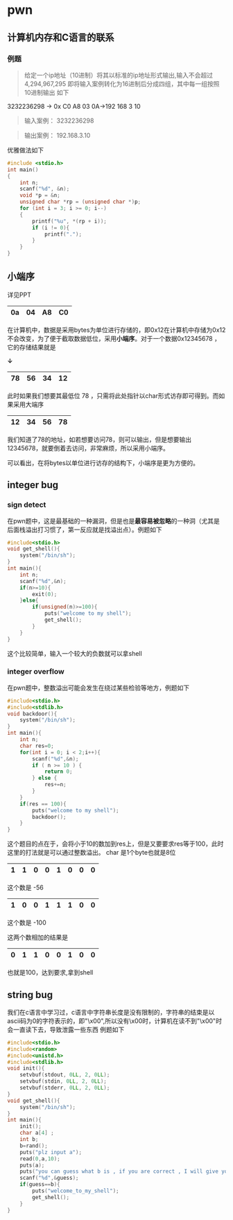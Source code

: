 # pwn
## 计算机内存和C语言的联系
### 例题
>给定一个ip地址（10进制）将其以标准的ip地址形式输出,输入不会超过4,294,967,295
即将输入案例转化为16进制后分成四组，其中每一组按照10进制输出 如下

3232236298 -> 0x C0 A8 03 0A->192  168  3 10
>输入案例：
3232236298

>输出案例：
192.168.3.10

优雅做法如下
```c
#include <stdio.h>
int main()
{
    int n;
    scanf("%d", &n);
    void *p = &n;
    unsigned char *rp = (unsigned char *)p;
    for (int i = 3; i >= 0; i--)
    {
        printf("%u", *(rp + i));
        if (i != 0){
            printf(".");
        }
    }
}
```

## 小端序
详见PPT

| 0a | 04 | A8 | C0 |
|----|----|----|----|

在计算机中，数据是采用bytes为单位进行存储的，即0x12在计算机中存储为0x12 不会改变，为了便于截取数据低位，采用**小端序**。对于一个数据0x12345678 ，它的存储结果就是 

**↓**

| 78 | 56 | 34 | 12 | 
|----|----|----|----|

此时如果我们想要其最低位 78 ，只需将此处指针以char形式访存即可得到。而如果采用大端序
     
| 12 | 34 | 56 | 78 | 
|----|----|----|----|

我们知道了78的地址，如若想要访问78，则可以输出，但是想要输出12345678，就要倒着去访问，非常麻烦，所以采用小端序。

可以看出，在将bytes以单位进行访存的结构下，小端序是更为方便的。
## integer bug
### sign detect
在pwn题中，这是最基础的一种漏洞，但是也是**最容易被忽略**的一种洞（尤其是后面栈溢出打习惯了，第一反应就是找溢出点）。例题如下
```c
#include<stdio.h>
void get_shell(){
    system("/bin/sh");
}
int main(){
    int n;
    scanf("%d",&n);
    if(n>=10){
        exit(0);
    }else{
        if(unsigned(n)>=100){
            puts("welcome to my shell");
            get_shell();
        }
    }
}
```
这个比较简单，输入一个较大的负数就可以拿shell
### integer overflow
在pwn题中，整数溢出可能会发生在绕过某些检验等地方，例题如下
```C 
#include<stdio.h>
#include<stdlib.h>
void backdoor(){
    system("/bin/sh");
}
int main(){
    int n;
    char res=0;
    for(int i = 0; i < 2;i++){
        scanf("%d",&n);
        if ( n >= 10 ) {
            return 0;
        } else {
            res+=n;
        }
    }
    if(res == 100){
        puts("welcome to my shell");
        backdoor();
    }
}
```
这个题目的点在于，会将小于10的数加到res上，但是又要要求res等于100，此时这里的打法就是可以通过整数溢出。
char 是1个byte也就是8位



| 1 | 1 | 0 | 0 | 1 | 0 | 0 | 0 |
|---|---|---|---|---|---|---|---|


这个数是 -56

|1|0|0|1|1|1|0|0|
|-|-|-|-|-|-|-|-|

这个数是 -100

这两个数相加的结果是

|0|1|1|0|0|1|0|0|
|-|-|-|-|-|-|-|-|

也就是100，达到要求,拿到shell

## string bug
我们在c语言中学习过，c语言中字符串长度是没有限制的，字符串的结束是以 ascii码为0的字符表示的，即"\x00",所以没有\x00时，计算机在读不到"\x00"时会一直读下去，导致泄露一些东西
例题如下
```c
#include<stdio.h>
#include<random>
#include<unistd.h>
#include<stdlib.h>
void init(){
    setvbuf(stdout, 0LL, 2, 0LL);
    setvbuf(stdin, 0LL, 2, 0LL);
    setvbuf(stderr, 0LL, 2, 0LL);
}
void get_shell(){
    system("/bin/sh");
}
int main(){
    init();
    char a[4] ;
    int b;
    b=rand();
    puts("plz input a");
    read(0,a,10);
    puts(a);
    puts("you can guess what b is , if you are correct , I will give you a shell");
    scanf("%d",&guess);
    if(guess==b){
        puts("welcome_to_my_shell");
        get_shell();
    }
}
```
